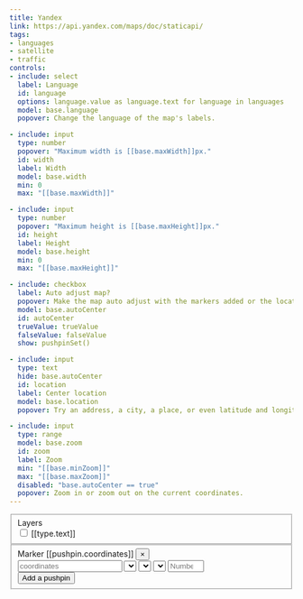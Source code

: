 ```yaml
---
title: Yandex
link: https://api.yandex.com/maps/doc/staticapi/
tags:
- languages
- satellite
- traffic
controls:
- include: select
  label: Language
  id: language
  options: language.value as language.text for language in languages
  model: base.language
  popover: Change the language of the map's labels.

- include: input
  type: number
  popover: "Maximum width is [[base.maxWidth]]px."
  id: width
  label: Width
  model: base.width
  min: 0
  max: "[[base.maxWidth]]"

- include: input
  type: number
  popover: "Maximum height is [[base.maxHeight]]px."
  id: height
  label: Height
  model: base.height
  min: 0
  max: "[[base.maxHeight]]"

- include: checkbox
  label: Auto adjust map?
  popover: Make the map auto adjust with the markers added or the location.
  model: base.autoCenter
  id: autoCenter
  trueValue: trueValue
  falseValue: falseValue
  show: pushpinSet()

- include: input
  type: text
  hide: base.autoCenter
  id: location
  label: Center location
  model: base.location
  popover: Try an address, a city, a place, or even latitude and longitude.

- include: input
  type: range
  model: base.zoom
  id: zoom
  label: Zoom
  min: "[[base.minZoom]]"
  max: "[[base.maxZoom]]"
  disabled: "base.autoCenter == true"
  popover: Zoom in or zoom out on the current coordinates.
---
```


<fieldset>
  <div class="form-group">
    <label for="mapType">Layers</label>
    <div class="form-control">
      <div ng-repeat="type in mapTypes">
        <label>
          <input class="cushion-right" type="checkbox" value="[[type.value]]" ng-checked="layers.indexOf(type.value) > -1 || type.value == base.mapType" ng-click="toggleLayers(type.value)"> [[type.text]]
        </label>
      </div>
    </div>
  </div>
</fieldset>
<fieldset>
  <div ng-repeat="pushpin in markers.pushpins">
    <div class="form-group">
      <div class="marker-title">Marker [[pushpin.coordinates]] <button class="pull-right" ng-click="removePushpin($index)">&times;</button></div>
      <div class="marker-fields">
        <input type="text" placeholder="coordinates" ng-model="pushpin.coordinates">
        <select class="sm" ng-model="pushpin.style" ng-options="style.value as style.text for style in styles" id="style"></select>
        <select class="sm" ng-hide="pushpin.style == 'flag'" ng-model="pushpin.color" ng-options="color.value as color.text for color in colors | filter:{ type : pushpin.style }:true" id="color"></select>
        <select class="sm" ng-hide="pushpin.style == 'flag'" ng-model="pushpin.size" ng-options="size.value as size.text for size in sizes | filter:{ type : pushpin.style }:true" id="size"></select>
        <input type="number" ng-show="pushpin.style == 'pm' || pushpin.style =='pm2'" min="1" max="100" placeholder="Number 1 through 99" ng-model="pushpin.label">
      </div>
    </div>
  </div>
  <div class="form-group">
    <button ng-click="addPushpin()" class="btn">Add a pushpin</button>
  </div>
</fieldset>